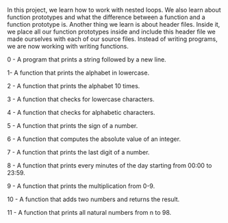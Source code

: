 In this project, we learn how to work with nested loops. We also learn about function prototypes and what the difference between a function and a function prototype is. Another thing we learn is about header files. Inside it, we place all our function prototypes inside and include this header file we made ourselves with each of our source files. Instead of writing programs, we are now working with writing functions.

0 - A program that prints a string followed by a new line.

1- A function that prints the alphabet in lowercase.

2 - A function that prints the alphabet 10 times.

3 - A function that checks for lowercase characters.

4 - A function that checks for alphabetic characters.

5 - A function that prints the sign of a number.

6 - A function that computes the absolute value of an integer.

7 - A function that prints the last digit of a number.

8 - A function that prints every minutes of the day starting from 00:00 to 23:59.

9 - A function that prints the multiplication from 0-9.

10 - A function that adds two numbers and returns the result.

11 - A function that prints all natural numbers from n to 98.
